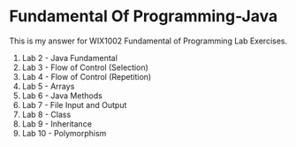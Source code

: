 # Fundamental Of Programming-Java
This is my answer for WIX1002 Fundamental of Programming Lab Exercises.
<br>
1. Lab 2 - Java Fundamental
2. Lab 3 - Flow of Control (Selection)
3. Lab 4 - Flow of Control (Repetition)
4. Lab 5 - Arrays
5. Lab 6 - Java Methods
6. Lab 7 - File Input and Output
7. Lab 8 - Class
8. Lab 9 - Inheritance
9. Lab 10 - Polymorphism
